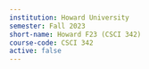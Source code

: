 ```yaml
---
institution: Howard University
semester: Fall 2023
short-name: Howard F23 (CSCI 342)
course-code: CSCI 342
active: false
---
```

